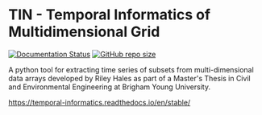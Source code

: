 # TIN - Temporal Informatics of Multidimensional Grid

[![Documentation Status](https://readthedocs.org/projects/temporal-informatics/badge/?version=latest)](https://temporal-informatics.readthedocs.io/en/latest/?badge=latest)
[![GitHub repo size](https://img.shields.io/github/repo-size/rileyhales/tin?style=plastic)](https://github.com/rileyhales/tin)
     
A python tool for extracting time series of subsets from multi-dimensional data arrays developed by Riley Hales as part of a Master's Thesis in Civil and Environmental Engineering at Brigham Young University.

https://temporal-informatics.readthedocs.io/en/stable/
